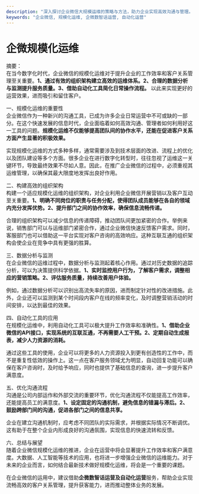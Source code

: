 ```yaml
---
description: "深入探讨企业微信大规模运维的策略与方法，助力企业实现高效沟通与管理。"
keywords: "企业微信, 规模化运维, 企微数智话运营, 自动化运营"
---
```

# 企微规模化运维

摘要：  
在当今数字化时代，企业微信的规模化运维对于提升企业的工作效率和客户关系管理至关重要。**1、通过有效的组织架构建立高效的运维体系。2、合理的数据分析与监测提升服务质量。3、借助自动化工具简化日常操作流程。** 以此来实现更好的运营效果，进而吸引和留住客户。

一、规模化运维的重要性  
企业微信作为一种新兴的沟通工具，已成为许多企业日常运营中不可或缺的一部分。在这个快速发展的信息时代，企业面临着如何高效沟通、管理者如何利用好这一工具的问题。**规模化运维不仅能够提高团队间的协作水平，还能在促进客户关系方面产生显著的积极效果。**

实现规模化运维的方式多种多样，通常需要涉及到技术层面的改进、流程上的优化以及团队建设等多个方面。很多企业在进行数字化转型时，往往忽视了运维这一关键环节，导致最终效果不尽如人意。因此，在推广企业微信的过程中，必须重视其运维管理，以确保其最大限度地发挥出良好作用。

二、构建高效的组织架构  
构建一个适应规模化运维的组织架构，对企业利用企业微信开展营销以及客户互动至关重要。**1、明确不同岗位的职责与任务分配，使得团队成员能够在各自的领域内充分发挥优势。2、提升部门之间的协作效率，确保信息流畅传递。**

合理的组织架构可以减少信息的传递障碍，推动团队间更加紧密的合作。举例来说，销售部门可以与运维部门紧密合作，通过企业微信快速反馈客户需求。同时，客服部门也可以借助这一平台实现对客户咨询的高效响应。这种互联互通的组织架构会使企业在竞争中具有更强的胜算。

三、数据分析与监测  
在企业微信的运维过程中，数据分析与监测起着核心作用。通过对历史数据的追踪分析，可以为决策提供科学依据。**1、实时监控用户行为，了解客户需求，调整相应的营销策略。2、评估服务质量，持续改善用户体验。**

例如，通过数据分析可以识别出高流失率的原因，进而制定针对性的改进措施。此外，企业还可以监测到某个时间段内客户在线的频率变化，及时调整营销活动的时间安排，以达到最佳的效果。

四、自动化工具的应用  
在规模化运维中，利用自动化工具可以极大提升工作效率和准确性。**1、借助企业微信的API接口，实现系统的互联互通，不再需要人工干预。2、定期自动生成报表，减少人力资源的消耗。**

通过这些工具的使用，企业可以将更多的人力资源投入到更有创造性的工作中，而不是重复性低效的操作上。这一点在客户服务领域尤为明显，自动回复功能可以确保在客户咨询时，及时给予响应，同时也提供了基础信息的查询，进一步提升客户满意度。

五、优化沟通流程  
沟通是公司内部运作和外部交流的重要环节，优化沟通流程不仅能提高工作效率，还能提高员工的满意度。**1、设定固定的沟通机制，避免信息的错漏与滞后。2、鼓励跨部门间的沟通，促进各部门之间的信息共享。**

企业在建立沟通机制时，应考虑不同团队的实际需求，并根据实际情况不断调优。这有助于在整个企业内形成良好的沟通氛围，实现信息的快速流转和反馈。

六、总结与展望  
随着企业微信规模化运维的推进，企业在运营中将会显著提升工作效率和客户满意度。大数据、人工智能等技术的应用，也将进一步增强企业微信的运维能力。对于未来的企业而言，如何结合最新技术做好规模化运维，将会是一个重要的课题。 

在企业微信的运用中，建议借助**企微数智话运营及自动化运营**服务，帮助企业实现流畅高效的客户关系管理，提升获客能力，进而推动整体业务的发展。
